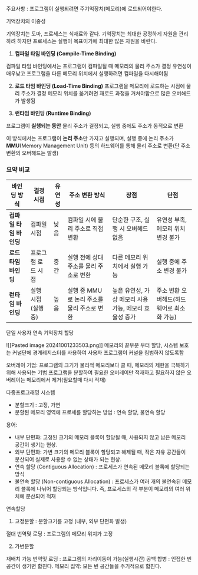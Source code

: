 주요사항 : 프로그램이 실행되려면 주기억장치(메모리)에 로드되어야한다.

기억장치의 이중성

기억장치는 도마, 프로세스는 식재료와 같다. 기억장치는 최대한 공정하게 자원을 관리하려 하지만 프로세스는 실행이 목표이기에 최대한 많은 자원을 바란다.

1. **컴파일 타임 바인딩 (Compile-Time Binding)**

컴파일 타임 바인딩에서는 프로그램이 컴파일될 때 메모리의 물리 주소가 결정
유연성이 매우낮고 프로그램을 다른 메모리 위치에서 실행하려면 컴파일을 다시해야됨

2. **로드 타임 바인딩 (Load-Time Binding)**
프로그램을 메모리에 로드하는 시점에 물리 주소가 결정
메모리 위치를 옮기려면 재로드 과정을 거쳐야함으로 많은 오버해드가 발생됨

3. **런타임 바인딩 (Runtime Binding)**

프로그램이 **실행되는 동안** 물리 주소가 결정되고, 실행 중에도 주소가 동적으로 변환

이 방식에서는 프로그램이 **논리 주소**만 가지고 실행되며, 실행 중에 논리 주소가 **MMU**(Memory Management Unit) 등의 하드웨어를 통해 물리 주소로 변환(단 주소변환의 오버해드는 발생)

### 요약 비교

|**바인딩 방식**|**결정 시점**|**유연성**|**주소 변환 방식**|**장점**|**단점**|
|---|---|---|---|---|---|
|**컴파일 타임 바인딩**|컴파일 시점|낮음|컴파일 시에 물리 주소로 직접 변환|단순한 구조, 실행 시 오버헤드 없음|유연성 부족, 메모리 위치 변경 불가|
|**로드 타임 바인딩**|프로그램 로드 시점|중간|실행 전에 상대 주소를 물리 주소로 변환|다른 메모리 위치에서 실행 가능|실행 중에 주소 변경 불가|
|**런타임 바인딩**|실행 시점(실행 중)|높음|실행 중 MMU로 논리 주소를 물리 주소로 변환|높은 유연성, 가상 메모리 사용 가능, 메모리 효율성 증가|주소 변환 오버헤드(하드웨어로 최소화 가능)|

단일 사용자 연속 기억장치 할당

![[Pasted image 20241001233503.png]]
메모리의 끝부분 부터 할당, 시스템 보호는 커널단에 경계레지스터를 사용하여 사용자 프로그램이 커널을 침범하지 않도록함

오버레이 기법:  프로그램의 크기가 물리적 메모리보다 클 때, 메모리의 제한을 극복하기 위해 사용되는 기법
프로그램을 분할하여 필요한 오버레이만 적재하고 필요하지 않은 오버레이는 메모리에서 제거(필요할때 다시 적재)


다중프로그래밍 시스템
- 분할크기 : 고정, 가변
- 분할된 메모리 영역에 프로세를 할당하는 방법 : 연속 할당, 불연속 할당


용어:
- 내부 단편화: 고정된 크기의 메모리 블록이 할당될 때, 사용되지 않고 남은 메모리 공간이 생기는 현상.
- 외부 단편화: 가변 크기의 메모리 블록이 할당되고 해제될 때, 작은 자유 공간들이 분산되어 실제로 사용할 수 없는 상태가 되는 현상.
 - 연속 할당 (Contiguous Allocation) : 프로세스가 연속된 메모리 블록에 할당되는 방식
 - 불연속 할당 (Non-contiguous Allocation) : 프로세스가 여러 개의 불연속된 메모리 블록에 나뉘어 할당되는 방식입니다. 즉, 프로세스의 각 부분이 메모리의 여러 위치에 분산되어 적재

연속할당

1. 고정분할 : 분할크기를 고정 (내부, 외부 단편화 발생)

절대 번역및 로딩 : 프로그램의 메모리 위치가 고정

2. 가변분할

재배치 가능 번역및 로딩 : 프로그램의 자리이동이 가능(실행시간)
공백 합병 : 인접한 빈 공간이 생기면 합친다.
메모리 집약: 모든 빈 공간들을 주기적으로 합친다.


